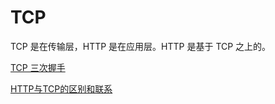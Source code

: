 # TCP

TCP 是在传输层，HTTP 是在应用层。HTTP 是基于 TCP 之上的。

[TCP 三次握手](https://baijiahao.baidu.com/s?id=1654225744653405133&wfr=spider&for=pc)

[HTTP与TCP的区别和联系](https://www.cnblogs.com/mzhaox/p/11218123.html)